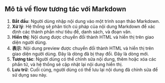 ## Mô tả về flow tương tác với Markdown

1. **Bắt đầu**: Người dùng nhập nội dung vào một trình soạn thảo Markdown.
2. **Xử lý**: Hệ thống sẽ phân tích cú pháp của nội dung Markdown để xác định các thành phần như tiêu đề, danh sách, và đoạn văn.
3. **Hiển thị**: Nội dung được chuyển đổi thành HTML và hiển thị trên giao diện người dùng.
3. **表示**: Nội dung preview được chuyển đổi thành HTML và hiển thị trên giao diện người dùng.  Đây là dòng đã bị thay đổi.
Đây là dòng mới.
4. **Tương tác**: Người dùng có thể chỉnh sửa nội dung, thêm hoặc xóa các phần tử, và hệ thống sẽ cập nhật lại nội dung hiển thị.
5. **Lưu trữ**: Cuối cùng, người dùng có thể lưu lại nội dung đã chỉnh sửa để sử dụng sau này.
